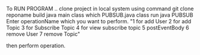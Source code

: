 To RUN PROGRAM ..
clone project in local system using command git clone reponame 
build java main class which PUBSUB.java class 
run java PUBSUB
Enter operationName which you want to perform.
"1 for add User
2 for add Topic
3 for Subscribe Topic
4 for view subscribe topic
5 postEventBody
6 remove User
7 remove Topic"

then perform operation.
